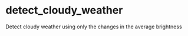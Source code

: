 # detect_cloudy_weather
Detect cloudy weather using only the changes in the average brightness
[](images/pseudo.png)
